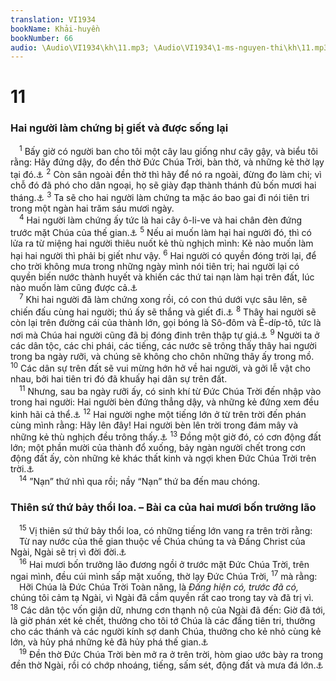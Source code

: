 ```yaml
---
translation: VI1934
bookName: Khải-huyền 
bookNumber: 66
audio: \Audio\VI1934\kh\11.mp3; \Audio\VI1934\1-ms-nguyen-thi\kh\11.mp3; \Audio\VI1934\2-ms-david-dong\kh\11.mp3
---
```


<div class="title"><h1>11</h1><h3>Hai người làm chứng bị giết và được sống lại</h3></div>
<span class="verse kh_11_1"> <sup>1</sup> Bấy giờ có người ban cho tôi một cây lau giống như cây gậy, và biểu tôi rằng: Hãy đứng dậy, đo đền thờ Đức Chúa Trời, bàn thờ, và những kẻ thờ lạy tại đó.<a data-toggle="tooltip" data-placement="bottom" title="Exe 40:3; Xa 2:1-2">⚓</a></span>
<span class="verse kh_11_2"><sup>2</sup> Còn sân ngoài đền thờ thì hãy để nó ra ngoài, đừng đo làm chi; vì chỗ đó đã phó cho dân ngoại, họ sẽ giày đạp thành thánh đủ bốn mươi hai tháng.<a data-toggle="tooltip" data-placement="bottom" title="Lu 21:24">⚓</a></span>
<span class="verse kh_11_3"><sup>3</sup> Ta sẽ cho hai người làm chứng ta mặc áo bao gai đi nói tiên tri trong một ngàn hai trăm sáu mươi ngày. <br/></span>
<span class="verse kh_11_4"> <sup>4</sup> Hai người làm chứng ấy tức là hai cây ô-li-ve và hai chân đèn đứng trước mặt Chúa của thế gian.<a data-toggle="tooltip" data-placement="bottom" title="Xa 4:3,11-14">⚓</a></span>
<span class="verse kh_11_5"><sup>5</sup> Nếu ai muốn làm hại hai người đó, thì có lửa ra từ miệng hai người thiêu nuốt kẻ thù nghịch mình: Kẻ nào muốn làm hại hai người thì phải bị giết như vậy. </span>
<span class="verse kh_11_6"><sup>6</sup> Hai người có quyền đóng trời lại, để cho trời không mưa trong những ngày mình nói tiên tri; hai người lại có quyền biến nước thành huyết và khiến các thứ tai nạn làm hại trên đất, lúc nào muốn làm cũng được cả.<a data-toggle="tooltip" data-placement="bottom" title="1Vua 17:1; Xu 7:17-19; 1Sa 4:8">⚓</a><br/></span>
<span class="verse kh_11_7"> <sup>7</sup> Khi hai người đã làm chứng xong rồi, có con thú dưới vực sâu lên, sẽ chiến đấu cùng hai người; thú ấy sẽ thắng và giết đi.<a data-toggle="tooltip" data-placement="bottom" title="Da 7:7; Kh 13:5-7; 17:8; Da 7:21">⚓</a></span>
<span class="verse kh_11_8"><sup>8</sup> Thây hai người sẽ còn lại trên đường cái của thành lớn, gọi bóng là Sô-đôm và Ê-díp-tô, tức là nơi mà Chúa hai người cũng đã bị đóng đinh trên thập tự giá.<a data-toggle="tooltip" data-placement="bottom" title="Es 1:9-10">⚓</a></span>
<span class="verse kh_11_9"><sup>9</sup> Người ta ở các dân tộc, các chi phái, các tiếng, các nước sẽ trông thấy thây hai người trong ba ngày rưỡi, và chúng sẽ không cho chôn những thây ấy trong mồ. </span>
<span class="verse kh_11_10"><sup>10</sup> Các dân sự trên đất sẽ vui mừng hớn hở về hai người, và gởi lễ vật cho nhau, bởi hai tiên tri đó đã khuấy hại dân sự trên đất. <br/></span>
<span class="verse kh_11_11"> <sup>11</sup> Nhưng, sau ba ngày rưỡi ấy, có sinh khí từ Đức Chúa Trời đến nhập vào trong hai người: Hai người bèn đứng thẳng dậy, và những kẻ đứng xem đều kinh hãi cả thể.<a data-toggle="tooltip" data-placement="bottom" title="Exe 37:10">⚓</a></span>
<span class="verse kh_11_12"><sup>12</sup> Hai người nghe một tiếng lớn ở từ trên trời đến phán cùng mình rằng: Hãy lên đây! Hai người bèn lên trời trong đám mây và những kẻ thù nghịch đều trông thấy.<a data-toggle="tooltip" data-placement="bottom" title="2Vua 2:11">⚓</a></span>
<span class="verse kh_11_13"><sup>13</sup> Đồng một giờ đó, có cơn động đất lớn; một phần mười của thành đổ xuống, bảy ngàn người chết trong cơn động đất ấy, còn những kẻ khác thất kinh và ngợi khen Đức Chúa Trời trên trời.<a data-toggle="tooltip" data-placement="bottom" title="Kh 6:12; 16:18">⚓</a><br/></span>
<span class="verse kh_11_14"> <sup>14</sup> ”Nạn” thứ nhì qua rồi; nầy “Nạn” thứ ba đến mau chóng. <br/></span>
<div class="title"><h3>Thiên sứ thứ bảy thổi loa. – Bài ca của hai mươi bốn trưởng lão</h3></div>
<span class="verse kh_11_15"> <sup>15</sup> Vị thiên sứ thứ bảy thổi loa, có những tiếng lớn vang ra trên trời rằng: <br/> Từ nay nước của thế gian thuộc về Chúa chúng ta và Đấng Christ của Ngài, Ngài sẽ trị vì đời đời.<a data-toggle="tooltip" data-placement="bottom" title="Xu 15:18; Da 2:44; 7:14,27">⚓</a><br/></span>
<span class="verse kh_11_16"> <sup>16</sup> Hai mươi bốn trưởng lão đương ngồi ở trước mặt Đức Chúa Trời, trên ngai mình, đều cúi mình sấp mặt xuống, thờ lạy Đức Chúa Trời, </span>
<span class="verse kh_11_17"><sup>17</sup> mà rằng: <br/> Hỡi Chúa là Đức Chúa Trời Toàn năng, là <i>Đấng hiện có, trước đã có, </i> chúng tôi cảm tạ Ngài, vì Ngài đã cầm quyền rất cao trong tay và đã trị vì. </span>
<span class="verse kh_11_18"><sup>18</sup> Các dân tộc vốn giận dữ, nhưng cơn thạnh nộ của Ngài đã đến: Giờ đã tới, là giờ phán xét kẻ chết, thưởng cho tôi tớ Chúa là các đấng tiên tri, thưởng cho các thánh và các người kính sợ danh Chúa, thưởng cho kẻ nhỏ cùng kẻ lớn, và hủy phá những kẻ đã hủy phá thế gian.<a data-toggle="tooltip" data-placement="bottom" title="Thi 2:5; 110:5; Thi 115:13">⚓</a><br/></span>
<span class="verse kh_11_19"> <sup>19</sup> Đền thờ Đức Chúa Trời bèn mở ra ở trên trời, hòm giao ước bày ra trong đền thờ Ngài, rồi có chớp nhoáng, tiếng, sấm sét, động đất và mưa đá lớn.<a data-toggle="tooltip" data-placement="bottom" title="Kh 8:5; 16:18,21">⚓</a><br/></span>
